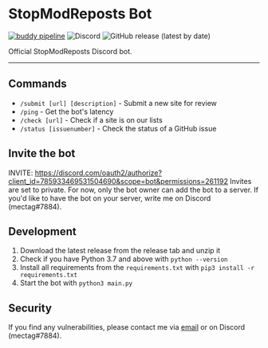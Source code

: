 # StopModReposts Bot
[![buddy pipeline](https://app.buddy.works/berrysauce-dev/discord-bot-1/pipelines/pipeline/297693/badge.svg?token=e27212f499fa0a767216789629b0cb9427c4b2d90d5faa501532330053a36cba "buddy pipeline")](https://app.buddy.works/berrysauce-dev/discord-bot-1/pipelines/pipeline/297693)
![Discord](https://img.shields.io/discord/463457129588850699?label=Discord)
![GitHub release (latest by date)](https://img.shields.io/github/v/release/StopModReposts/Discord-Bot)

Official StopModReposts Discord bot.

---

## Commands
- `/submit [url] [description]` - Submit a new site for review
- `/ping` - Get the bot's latency
- `/check [url]` - Check if a site is on our lists
- `/status [issuenumber]` - Check the status of a GitHub issue

## Invite the bot
INVITE: https://discord.com/oauth2/authorize?client_id=785933469531504690&scope=bot&permissions=261192
Invites are set to private. For now, only the bot owner can add the bot to a server. If you'd like to have the bot on your server, write me on Discord (mectag#7884).

## Development
1. Download the latest release from the release tab and unzip it
2. Check if you have Python 3.7 and above with `python --version`
3. Install all requirements from the `requirements.txt` with `pip3 install -r requirements.txt`
4. Start the bot with `python3 main.py`

## Security
If you find any vulnerabilities, please contact me via [email](mailto:contact@berrysauce.me) or on Discord (mectag#7884).

